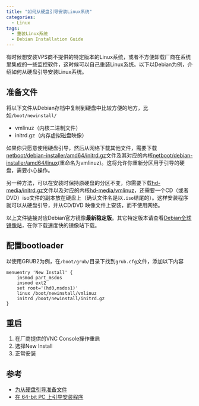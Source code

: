 ```yaml
---
title: "如何从硬盘引导安装Linux系统"
categories:
  - Linux
tags:
  - 重装Linux系统
  - Debian Installation Guide
---
```


有时候想安装VPS商不提供的特定版本的Linux系统，或者不方便卸载厂商在系统里集成的一些监控软件，这时候可以自己重装Linux系统。以下以Debian为例，介绍如何从硬盘引导安装Linux系统。

## 准备文件

将以下文件从Debian存档中复制到硬盘中比较方便的地方，比如`/boot/newinstall/`

- vmlinuz（内核二进制文件）
- initrd.gz（内存虚拟磁盘映像）

如果你只愿意使用硬盘引导，然后从网络下载其他文件，需要下载[netboot/debian-installer/amd64/initrd.gz](http://ftp.debian.org/debian/dists/stable/main/installer-amd64/current/images/netboot/debian-installer/amd64/initrd.gz)文件及其对应的内核[netboot/debian-installer/amd64/linux](http://ftp.debian.org/debian/dists/stable/main/installer-amd64/current/images/netboot/debian-installer/amd64/linux)(重命名为vmlinuz)。这将允许你重新分区用于引导的硬盘，需要小心操作。

另一种方法，可以在安装时保持原硬盘的分区不变，你需要下载[hd-media/initrd.gz](http://ftp.debian.org/debian/dists/stable/main/installer-amd64/current/images/hd-media/initrd.gz)文件以及对应的内核[hd-media/vmlinuz](http://ftp.debian.org/debian/dists/stable/main/installer-amd64/current/images/hd-media/vmlinuz)，还需要一个CD（或者DVD）iso文件的副本放在硬盘上（确认文件名是以`.iso`结尾的）。这样安装程序就可以从硬盘引导，并从CD/DVD 映像文件上安装，而不使用网络。

以上文件链接对应Debian官方镜像**最新稳定版**。其它特定版本请查看[Debian全球镜像站](https://www.debian.org/mirror/list.zh-cn.html)，在你下载速度快的镜像站下载。

## 配置bootloader

以使用GRUB2为例，在`/boot/grub/`目录下找到`grub.cfg`文件，添加以下内容

```properties
menuentry 'New Install' {
    insmod part_msdos
    insmod ext2
    set root='(hd0,msdos1)'
    linux /boot/newinstall/vmlinuz
    initrd /boot/newinstall/initrd.gz
}
```

## 重启

1. 在厂商提供的VNC Console操作重启
1. 选择New Install
1. 正常安装

## 参考

- [为从硬盘引导准备文件](https://www.debian.org/releases/stable/amd64/ch04s04.zh-cn.html)
- [在 64-bit PC 上引导安装程序](https://www.debian.org/releases/stable/amd64/ch05s01.zh-cn.html)
